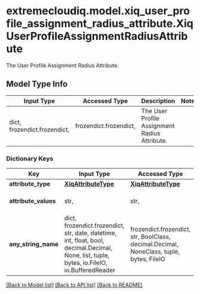 # extremecloudiq.model.xiq_user_profile_assignment_radius_attribute.XiqUserProfileAssignmentRadiusAttribute

The User Profile Assignment Radius Attribute.

## Model Type Info
Input Type | Accessed Type | Description | Notes
------------ | ------------- | ------------- | -------------
dict, frozendict.frozendict,  | frozendict.frozendict,  | The User Profile Assignment Radius Attribute. | 

### Dictionary Keys
Key | Input Type | Accessed Type | Description | Notes
------------ | ------------- | ------------- | ------------- | -------------
**attribute_type** | [**XiqAttributeType**](XiqAttributeType.md) | [**XiqAttributeType**](XiqAttributeType.md) |  | [optional] 
**attribute_values** | str,  | str,  | The Attribute type value | [optional] 
**any_string_name** | dict, frozendict.frozendict, str, date, datetime, int, float, bool, decimal.Decimal, None, list, tuple, bytes, io.FileIO, io.BufferedReader | frozendict.frozendict, str, BoolClass, decimal.Decimal, NoneClass, tuple, bytes, FileIO | any string name can be used but the value must be the correct type | [optional]

[[Back to Model list]](../../README.md#documentation-for-models) [[Back to API list]](../../README.md#documentation-for-api-endpoints) [[Back to README]](../../README.md)

